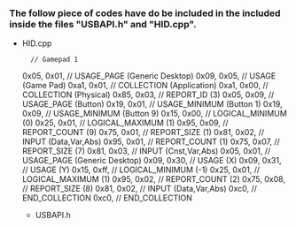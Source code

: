 ### The follow piece of codes have do be included in the included inside the files "USBAPI.h" and "HID.cpp". 


* HID.cpp

		
		// Gamepad 1
    0x05, 0x01,                    // USAGE_PAGE (Generic Desktop)
    0x09, 0x05,                    // USAGE (Game Pad)
    0xa1, 0x01,                    // COLLECTION (Application)
    0xa1, 0x00,                    //   COLLECTION (Physical)
    0x85, 0x03,                    //     REPORT_ID (3)
    0x05, 0x09,                    //     USAGE_PAGE (Button)
    0x19, 0x01,                    //     USAGE_MINIMUM (Button 1)
    0x19, 0x09,                    //     USAGE_MINIMUM (Button 9)
    0x15, 0x00,                    //     LOGICAL_MINIMUM (0)
    0x25, 0x01,                    //     LOGICAL_MAXIMUM (1)
    0x95, 0x09,                    //     REPORT_COUNT (9)
    0x75, 0x01,                    //     REPORT_SIZE (1)
    0x81, 0x02,                    //     INPUT (Data,Var,Abs)
    0x95, 0x01,                    //     REPORT_COUNT (1)
    0x75, 0x07,                    //     REPORT_SIZE (7)
    0x81, 0x03,                    //     INPUT (Cnst,Var,Abs)
    0x05, 0x01,                    //     USAGE_PAGE (Generic Desktop)
    0x09, 0x30,                    //     USAGE (X)
    0x09, 0x31,                    //     USAGE (Y)
    0x15, 0xff,                    //     LOGICAL_MINIMUM (-1)
    0x25, 0x01,                    //     LOGICAL_MAXIMUM (1)
    0x95, 0x02,                    //     REPORT_COUNT (2)
    0x75, 0x08,                    //     REPORT_SIZE (8)
    0x81, 0x02,                    //     INPUT (Data,Var,Abs)
    0xc0,                          //   END_COLLECTION
    0xc0,                         // END_COLLECTION    
	
	
	
	
	
	* USBAPI.h
